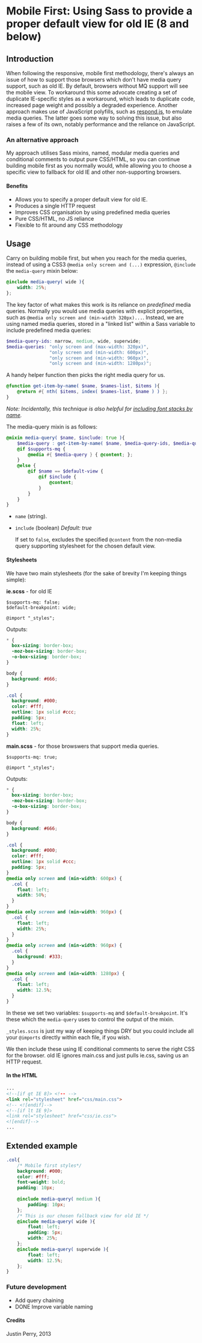 # Mobile First: Using Sass to provide a proper default view for old IE (8 and below)

## Introduction
When following the responsive, mobile first methodology, there's always an issue of how to support those browsers which don't have media query support, such as old IE. By default, browsers without MQ support will see the mobile view. To workaround this some advocate creating a set of duplicate IE-specific styles as a workaround, which leads to duplicate code, increased page weight and possibly a degraded experience. Another approach makes use of JavaScript polyfills, such as [respond.js](https://github.com/scottjehl/Respond), to emulate media queries. The latter goes some way to solving this issue, but also raises a few of its own, notably performance and the reliance on JavaScript.

### An alternative approach

My approach utilises Sass mixins, named, modular media queries and conditional comments to output pure CSS/HTML, so you can continue building mobile first as you normally would, while allowing you to choose a specific view to fallback for old IE and other non-supporting browsers.

#### Benefits

* Allows you to specify a proper default view for old IE.
* Produces a single HTTP request
* Improves CSS organisation by using predefined media queries
* Pure CSS/HTML, no JS reliance
* Flexible to fit around any CSS methodology

## Usage

Carry on building mobile first, but when you reach for the media queries, instead of using a CSS3 `@media only screen and (...)` expression, `@include` the `media-query` mixin below:

```scss
@include media-query( wide ){
	width: 25%;
};
```

The key factor of what makes this work is its reliance on *predefined* media queries. Normally you would use media queries with explicit properties, such as `@media only screen and (min-width 320px)...`. Instead, we are using named media queries, stored in a "linked list" within a Sass variable to include predefined media queries:

``` scss
$media-query-ids: narrow, medium, wide, superwide;
$media-queries: "only screen and (max-width: 320px)",
				"only screen and (min-width: 600px)",
				"only screen and (min-width: 960px)",
				"only screen and (min-width: 1280px)";
```

A handy helper function then picks the right media query for us. 

``` scss
@function get-item-by-name( $name, $names-list, $items ){
	@return #{ nth( $items, index( $names-list, $name ) ) };
}
```

*Note: Incidentally, this technique is also helpful for [including font stacks by name](https://gist.github.com/ourmaninamsterdam/5388493).*

The media-query mixin is as follows:

``` scss
@mixin media-query( $name, $include: true ){
	$media-query : get-item-by-name( $name, $media-query-ids, $media-queries );
	@if $supports-mq {
		@media #{ $media-query } { @content; };
	}
	@else {
		@if $name == $default-view {
			@if $include {
				@content;
			}
		}
	}
}
```

* `name` (string).

* `include` (boolean) *Default: true*

	If set to `false`, excludes the specified `@content` from the non-media query supporting stylesheet for the chosen default view.

#### Stylesheets
We have two main stylesheets (for the sake of brevity I'm keeping things simple): 

**ie.scss** - for old IE
```
$supports-mq: false;
$default-breakpoint: wide;

@import "_styles";
```

Outputs:

```css
* {
  box-sizing: border-box;
  -moz-box-sizing: border-box;
  -o-box-sizing: border-box;
}

body {
  background: #666;
}

.col {
  background: #000;
  color: #fff;
  outline: 1px solid #ccc;
  padding: 5px;
  float: left;
  width: 25%;
}
```

**main.scss** - for those browswers that support media queries. 

```
$supports-mq: true;

@import "_styles";
```

Outputs:

```css
* {
  box-sizing: border-box;
  -moz-box-sizing: border-box;
  -o-box-sizing: border-box;
}

body {
  background: #666;
}

.col {
  background: #000;
  color: #fff;
  outline: 1px solid #ccc;
  padding: 5px;
}
@media only screen and (min-width: 600px) {
  .col {
    float: left;
    width: 50%;
  }
}
@media only screen and (min-width: 960px) {
  .col {
    float: left;
    width: 25%;
  }
}
@media only screen and (min-width: 960px) {
  .col {
    background: #333;
  }
}
@media only screen and (min-width: 1280px) {
  .col {
    float: left;
    width: 12.5%;
  }
}
```


In these we set two variables: `$supports-mq` and `$default-breakpoint`. It's these which the `media-query` uses to control the output of the mixin.

`_styles.scss` is just my way of keeping things DRY but you could include all your `@imports` directly within each file, if you wish.


We then include these using IE conditional comments to serve the right CSS for the browser. old IE ignores main.css and just pulls ie.css, saving us an HTTP request.

#### In the HTML

``` html
...
<!--[if gt IE 8]> <!-- -->
<link rel="stylesheet" href="css/main.css">
<!-- <![endif]-->
<!--[if lt IE 9]>
<link rel="stylesheet" href="css/ie.css">
<![endif]-->
...

```

## Extended example

``` scss
.col{
	/* Mobile first styles*/
	background: #000;
	color: #fff;
	font-weight: bold;
	padding: 10px;
	
	@include media-query( medium ){
		padding: 10px;
	};
	/* This is our chosen fallback view for old IE */
	@include media-query( wide ){ 
		float: left;
		padding: 5px;
		width: 25%;
	};
	@include media-query( superwide ){
		float: left;
		width: 12.5%;
	};
}
```

### Future development

* Add query chaining
* DONE Improve variable naming

#### Credits
Justin Perry, 2013
